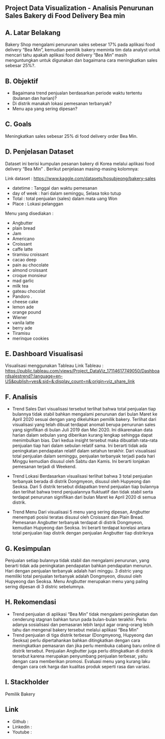 

## Project Data Visualization - Analisis Penurunan Sales Bakery di Food Delivery Bea  min


## A. Latar Belakang
	
Bakery Shop mengalami penurunan sales sebesar 17% pada aplikasi food delivery “Bea Min”, kemudian pemilik bakery meminta tim data analyst untuk mencari tahu apakah aplikasi food delivery “Bea Min” masih menguntungkan untuk digunakan dan bagaimana cara meningkatkan sales sebesar 25%?.

## B. Objektif
* Bagaimana trend penjualan berdasarkan periode waktu tertentu (bulanan dan harian)?
* Di distrik manakah lokasi pemesanan terbanyak?
* Menu apa yang sering dipesan?

## C. Goals
Meningkatkan sales sebesar 25% di food delivery order Bea Min.

## D. Penjelasan Dataset
Dataset ini berisi kumpulan pesanan bakery di Korea melalui aplikasi food delivery “Bea Min” . Berikut penjelasan masing-masing kolomnya:

Link dataset : https://www.kaggle.com/datasets/hosubjeong/bakery-sales
* datetime 		  : Tanggal dan waktu pemesanan
* day of week		  : hari dalam seminggu, Selasa toko tutup
* Total			  : total penjualan (sales) dalam mata uang Won
* Place			  : Lokasi pelanggan

Menu yang disediakan  :
* Angbutter		 
* plain bread		
* Jam			
* Americano		
* Croissant		
* caffe latte		
* tiramisu croissant	
* cacao deep		
* pain au chocolate	
* almond croissant	
* croque monsieur	
* mad garlic		
* milk tea		
* gateau chocolat	
* Pandoro		.
* cheese cake		
* lemon ade		
* orange pound		
* Wiener			
* vanila latte		
* berry ade		
* Tiramisu		
* merinque cookies	

## E. Dashboard Visualisasi
Visualisasi menggunakan Tableau
Link Tableau : 
https://public.tableau.com/views/Project_DataViz_17114617749050/Dashboardsalestrend?:language=en-US&publish=yes&:sid=&:display_count=n&:origin=viz_share_link


## F. Analisis
* Trend Sales
  Dari visualisasi tersebut terlihat bahwa total penjualan tiap bulannya tidak stabil bahkan mengalami penurunan dari bulan Maret ke April 2020 sesuai dengan yang dikeluhkan pemilik bakery.
  Terlihat dari visualisasi yang telah dibuat terdapat anomali berupa penurunan sales yang signifikan di bulan Juli 2019 dan Mei 2020. Ini dikarenakan data harian dalam sebulan yang diberikan kurang lengkap
  sehingga dapat menimbulkan bias. Dari kedua insight tersebut maka dibuatlah rata-rata penjualan tiap hari dalam sebulan relatif sama. Ini berarti tidak ada peningkatan pendapatan relatif dalam setahun terakhir.
  Dari visualisasi total penjualan dalam seminggu, penjualan terbanyak terjadi pada hari Minggu kemudian disusul oleh Sabtu dan Kamis. Ini berarti lonjakan pemesanan terjadi di Weekend.
  
* Trend Lokasi
  Berdasarkan visualisasi terlihat bahwa 3 total penjualan terbanyak berada di distrik Dongmyeon, disusul oleh Hupyeong dan Seoksa.
  Dari 5 distrik tersebut didapatkan trend penjualan tiap bulannya dan terlihat bahwa trend penjualannya fluktuatif dan tidak stabil serta terdapat penurunan signifikan dari bulan Maret ke April 2020 di semua
  distrik.
  
* Trend Menu
  Dari visualisasi 5 menu yang sering dipesan, Angbutter menempati posisi teratas disusul oleh Croissant dan Plain Bread.
  Pemesanan Angbutter terbanyak terdapat di distrik Dongmyeon, kemudian Hupyeong dan Seoksa. Ini berarti terdapat korelasi antara total penjualan tiap distrik dengan penjualan Angbutter tiap distriknya

## G. Kesimpulan
Penjualan setiap bulannya tidak stabil dan mengalami penurunan, yang berarti tidak ada peningkatan pendapatan bahkan pendapatan menurun. Hari dengan penjualan terbanyak adalah hari minggu. 3 distric yang memiliki total penjualan terbanyak adalah Dongmyeon, disusul oleh Hupyeong dan Seoksa. Menu Angbutter merupakan menu yang paling sering dipesan di 3 distric sebelumnya.

## H. Rekomendasi
* Trend penjualan di aplikasi “Bea Min” tidak mengalami peningkatan dan cenderung stagnan bahkan turun pada bulan-bulan terakhir. Perlu adanya sosialisasi dan pemasaran lebih lanjut agar orang-orang lebih           tahu dan mengenal bakery tersebut melalui aplikasi “Bea Min”
* Trend penjualan di tiga distrik terbesar (Dongmyeong, Hupyeong dan Seoksa) perlu dipertahankan bahkan ditingkatkan dengan cara meningkatkan pemasaran dan jika perlu membuka cabang baru online di distrik           tersebut. Penjualan Angbutter juga perlu ditingkatkan di distrik tersebut karena merupakan penyumbang penjualan terbesar, yaitu dengan cara memberikan promosi. Evaluasi menu yang kurang laku dengan cara cek       harga dan kualitas produk seperti rasa dan variasi.

## I. Stackholder
Pemilik Bakery

## Link
* Github :
* Linkedin :
* Youtube : 





